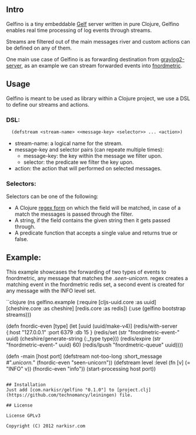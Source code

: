 ## Intro 

Gelfino is a tiny embeddable [Gelf](https://github.com/Graylog2/graylog2-docs/wiki/GELF) server written in pure Clojure, Gelfino enables real time processing of log events through streams.

Streams are filtered out of the main messages river and custom actions can be defined on any of them.

One main use case of Gelfino is as forwarding destination from [graylog2-server](https://github.com/Graylog2/graylog2-server), as an example we can stream forwarded events into [fnordmetric](https://github.com/paulasmuth/fnordmetric).

## Usage
Gelfino is meant  to be used as library within a Clojure project, we use a DSL to define our streams and actions.

### DSL:
```clojure
  (defstream <stream-name> <<message-key> <selector>> ... <action>) 
```

* stream-name: a logical name for the stream.
* message-key and selector pairs (can repeate multiple times):
  * message-key: the key within the message we filter upon.
  * selector: the predicate we filter the key upon.
* action: the action that will performed on selected messages.

### Selectors:

Selectors can be one of the following:

* A Clojure [regex form](http://clojure.org/other_functions#Other%20Useful%20Functions%20and%20Macros-Regex%20Support)   on which the field will be matched, in case of a match the messages is passed through the filter.
* A string, if the field contains the given string then it gets passed through.
* A predicate function that accepts a single value and returns true or false.

## Example:
This example showcases the forwarding of two types of events to fnordmetric, any message that matches the .*seen-unicorn.* regex creates a matching event in the fnordmetric redis set, a second event is created for any message with the INFO level set.

``clojure
(ns gelfino.example
  (:require
   [cljs-uuid.core :as uuid]
   [cheshire.core :as cheshire]
   [redis.core :as redis])
  (:use (gelfino bootstrap streams)))


(defn fnordic-even [type]
  (let [uuid  (uuid/make-v4)]
    (redis/with-server {:host "127.0.0.1" :port 6379 :db 15 }
      (redis/set (str "fnordmetric-event-" uuid) (cheshire/generate-string {:_type type}))
      (redis/expire (str "fnordmetric-event-" uuid)  60) 
      (redis/lpush "fnordmetric-queue" uuid))))

(defn -main [host port]
  (defstream not-too-long :short_message #".*unicorn.*" (fnordic-even "seen-unicorn"))
  (defstream level :level (fn [v] (= "INFO" v)) (fnordic-even "info"))
  (start-processing host port))
```

## Installation
Just add [com.narkisr/gelfino "0.1.0"] to [project.clj](https://github.com/technomancy/leiningen) file.

## License

License GPLv3

Copyright (C) 2012 narkisr.com



